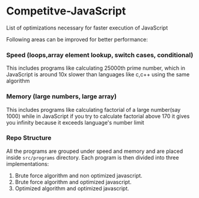 # Competitve-JavaScript
List of optimizations necessary for faster execution of JavaScript

Following areas can be improved for better performance:

### Speed (loops,array element lookup, switch cases, conditional)

This includes programs like calculating 25000th prime number, which in JavaScript is around 10x slower than languages like c,c++ using the same algorithm

### Memory (large numbers, large array) 

This includes programs like calculating factorial of a large number(say 1000) while in JavaScript if you try to calculate factorial above 170 it gives you infinity because it exceeds language's number limit

### Repo Structure

All the programs are grouped under speed and memory and are placed inside ````src/programs```` directory. Each program is then divided into three implementations:

1. Brute force algorithm and non optimized javascript.
2. Brute force algorithm and optimized javascript.
3. Optimized algorithm and optimized javascript.
